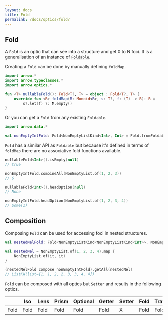 ```yaml
---
layout: docs
title: Fold
permalink: /docs/optics/fold/
---
```


## Fold

A `Fold` is an optic that can see into a structure and get 0 to N foci.
It is a generalisation of an instance of [`Foldable`](/docs/typeclasses/foldable).

Creating a `Fold` can be done by manually defining `foldMap`.

```kotlin
import arrow.*
import arrow.typeclasses.*
import arrow.optics.*

fun <T> nullableFold(): Fold<T?, T> = object : Fold<T?, T> {
    override fun <R> foldMap(M: Monoid<R>, s: T?, f: (T) -> R): R =
        s?.let(f) ?: M.empty()
}
```

Or you can get a `Fold` from any existing `Foldable`.

```kotlin
import arrow.data.*

val nonEmptyIntFold: Fold<NonEmptyListKind<Int>, Int> = Fold.fromFoldable(NonEmptyList.foldable())
```

`Fold` has a similar API as `Foldable` but because it's defined in terms of `foldMap` there are no associative fold functions available.

```kotlin
nullableFold<Int>().isEmpty(null)
// true
```
```kotlin
nonEmptyIntFold.combineAll(NonEmptyList.of(1, 2, 3))
// 6
```
```kotlin
nullableFold<Int>().headOption(null)
// None
```
```kotlin
nonEmptyIntFold.headOption(NonEmptyList.of(1, 2, 3, 4))
// Some(1)
```

## Composition

Composing `Fold` can be used for accessing foci in nested structures.

```kotlin
val nestedNelFold: Fold<NonEmptyListKind<NonEmptyListKind<Int>>, NonEmptyListKind<Int>> = Fold.fromFoldable()

val nestedNel = NonEmptyList.of(1, 2, 3, 4).map {
    NonEmptyList.of(it, it)
}

(nestedNelFold compose nonEmptyIntFold).getAll(nestedNel)
// ListKW(list=[1, 1, 2, 2, 3, 3, 4, 4])
```

`Fold` can be composed with all optics but `Setter` and results in the following optics.

|   | Iso | Lens | Prism |Optional | Getter | Setter | Fold | Traversal |
| --- | --- | --- | --- |--- | --- | --- | --- | --- |
| Fold | Fold | Fold | Fold | Fold | Fold | X | Fold | Fold |